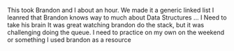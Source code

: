 This took Brandon and I about an hour. We made it a generic linked list
I leanred that Brandon knows way to much about Data Structures ... I Need to take his brain
It was great watching brandon do the stack, but it was challenging doing the queue. I need to practice on my own on the weekend or something
I used brandon as a resource
